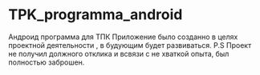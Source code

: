 # TPK_programma_android
Андроид программа для ТПК
Приложение было созданно в целях проектной деятельности , в будующим будет развиваться.
P.S Проект не получил должного отклика и всвязи с не хваткой опыта, был полностью заброшен.

